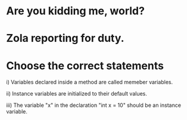 # Are you kidding me, world?


# Zola reporting for duty.



# Choose the correct statements

i) Variables declared inside a method are called memeber variables.

ii) Instance variables are initialized to their default values.

iii) The variable "x" in the declaration "int x = 10" should be an instance variable.